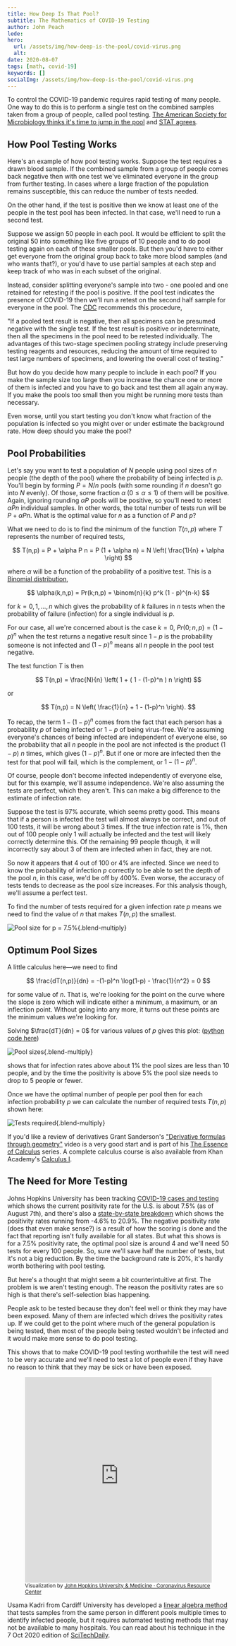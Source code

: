 ```yaml
---
title: How Deep Is That Pool?
subtitle: The Mathematics of COVID-19 Testing
author: John Peach
lede:
hero:
  url: /assets/img/how-deep-is-the-pool/covid-virus.png
  alt:
date: 2020-08-07
tags: [math, covid-19]
keywords: []
socialImg: /assets/img/how-deep-is-the-pool/covid-virus.png
---
```


To control the COVID-19 pandemic requires rapid testing of many people. One way to do this is to perform a single test on the combined samples taken from a group of people, called pool testing. [The American Society for Microbiology thinks it's time to jump in the pool](https://asm.org/Articles/2020/July/COVID-19-Pool-Testing-Is-It-Time-to-Jump-In) and [STAT agrees](https://www.statnews.com/2020/06/26/pool-testing-covid-19/).

## How Pool Testing Works

Here's an example of how pool testing works. Suppose the test requires a drawn blood sample. If the combined sample from a group of people comes back negative then with one test we've eliminated everyone in the group from further testing. In cases where a large fraction of the population remains susceptible, this can reduce the number of tests needed.

On the other hand, if the test is positive then we know at least one of the people in the test pool has been infected. In that case, we'll need to run a second test.

Suppose we assign 50 people in each pool. It would be efficient to split the original 50 into something like five groups of 10 people and to do pool testing again on each of these smaller pools. But then you'd have to either get everyone from the original group back to take more blood samples (and who wants that?), or you'd have to use partial samples at each step and keep track of who was in each subset of the original.

Instead, consider splitting everyone's sample into two - one pooled and one retained for retesting if the pool is positive. If the pool test indicates the presence of COVID-19 then we'll run a retest on the second half sample for everyone in the pool. The [CDC](https://www.cdc.gov/coronavirus/2019-ncov/lab/pooling-procedures.html) recommends this procedure,

"If a pooled test result is negative, then all specimens can be presumed negative with the single test. If the test result is positive or indeterminate, then all the specimens in the pool need to be retested individually. The advantages of this two-stage specimen pooling strategy include preserving testing reagents and resources, reducing the amount of time required to test large numbers of specimens, and lowering the overall cost of testing."

But how do you decide how many people to include in each pool? If you make the sample size too large then you increase the chance one or more of them is infected and you have to go back and test them all again anyway. If you make the pools too small then you might be running more tests than necessary.

Even worse, until you start testing you don't know what fraction of the population is infected so you might over or under estimate the background rate. How deep should you make the pool?

## Pool Probabilities

Let's say you want to test a population of $N$ people using pool sizes of $n$ people (the depth of the pool) where the probability of being infected is $p$. You'll begin by forming $P = N/n$ pools (with some rounding if $n$ doesn't go into $N$ evenly). Of those, some fraction $\alpha \; (0 \leq \alpha \leq 1)$ of them will be positive. Again, ignoring rounding $\alpha P$ pools will be positive, so you'll need to retest $\alpha P n$ individual samples. In other words, the total number of tests run will be $P + \alpha P n$. What is the optimal value for $n$ as a function of $P$ and $p$?

What we need to do is to find the minimum of the function $T(n,p)$ where $T$ represents the number of required tests,

$$
T(n,p) = P + \alpha P n = P (1 + \alpha n) = N \left( \frac{1}{n} + \alpha \right)
$$

where $\alpha$ will be a function of the probability of a positive test. This is a [Binomial distribution](https://en.m.wikipedia.org/wiki/Binomial_distribution),

$$
\alpha(k,n,p) = Pr(k;n,p) = \binom{n}{k} p^k (1 - p)^{n-k}
$$

for $k = 0,1, \ldots, n$ which gives the probability of $k$ failures in $n$ tests when the probability of failure (infection) for a single individual is $p$.

For our case, all we're concerned about is the case $k = 0$, $Pr(0;n,p) = (1-p)^n$ when the test returns a negative result since $1-p$ is the probability someone is not infected and $(1-p)^n$ means all $n$ people in the pool test negative.

The test function $T$ is then

$$
 T(n,p) = \frac{N}{n} \left( 1 + ( 1 - (1-p)^n ) n \right)
$$

or

$$
T(n,p) =  N \left( \frac{1}{n} + 1 - (1-p)^n \right).
$$

To recap, the term $1 - (1-p)^n$ comes from the fact that each person has a probability $p$ of being infected or $1-p$ of being virus-free. We're assuming everyone's chances of being infected are independent of everyone else, so the probability that all $n$ people in the pool are not infected is the product $(1-p)$ $n$ times, which gives $(1-p)^n$. But if one or more are infected then the test for that pool will fail, which is the complement, or $1 - (1-p)^n$.

Of course, people don't become infected independently of everyone else, but for this example, we'll assume independence. We're also assuming the tests are perfect, which they aren't. This can make a big difference to the estimate of infection rate.

Suppose the test is 97% accurate, which seems pretty good. This means that if a person is infected the test will almost always be correct, and out of 100 tests, it will be wrong about 3 times. If the true infection rate is 1%, then out of 100 people only 1 will actually be infected and the test will likely correctly determine this. Of the remaining 99 people though, it will incorrectly say about 3 of them are infected when in fact, they are not.

So now it appears that 4 out of 100 or 4% are infected. Since we need to know the probability of infection $p$ correctly to be able to set the depth of the pool $n$, in this case, we'd be off by 400%. Even worse, the accuracy of tests tends to decrease as the pool size increases. For this analysis though, we'll assume a perfect test.

To find the number of tests required for a given infection rate $p$ means we need to find the value of $n$ that makes $T(n,p)$ the smallest.

![Pool size for p = 7.5%](/assets/img/how-deep-is-the-pool/pool-size-p-seven-half.svg){.blend-multiply}

## Optimum Pool Sizes

A little calculus here—we need to find

$$
\frac{dT(n,p)}{dn} = -(1-p)^n \log(1-p) - \frac{1}{n^2} = 0
$$

for some value of $n$. That is, we're looking for the point on the curve where the slope is zero which will indicate either a minimum, a maximum, or an inflection point. Without going into any more, it turns out these points are the minimum values we're looking for.

Solving $\frac{dT}{dn} = 0$ for various values of $p$ gives this plot: ([python code here](https://gist.github.com/JanDW/2d555feb2967fd7fb3bb7525e03c2506))

![Pool sizes](/assets/img/how-deep-is-the-pool/pool-sizes.svg){.blend-multiply}

shows that for infection rates above about 1% the pool sizes are less than 10 people, and by the time the positivity is above 5% the pool size needs to drop to 5 people or fewer.

Once we have the optimal number of people per pool then for each infection probability $p$ we can calculate the number of required tests $T(n,p)$ shown here:

![Tests required](/assets/img/how-deep-is-the-pool/tests-required.svg){.blend-multiply}

If you'd like a review of derivatives Grant Sanderson's ["Derivative formulas through geometry"](https://www.youtube.com/watch?v=S0_qX4VJhMQ) video is a very good start and is part of his [The Essence of Calculus](https://www.youtube.com/watch?v=WUvTyaaNkzM) series. A complete calculus course is also available from Khan Academy's [Calculus I](https://www.khanacademy.org/math/calculus-1).

## The Need for More Testing

Johns Hopkins University has been tracking [COVID-19 cases and testing](https://coronavirus.jhu.edu/testing/individual-states) which shows the current positivity rate for the U.S. is about 7.5% (as of August 7th), and there's also a [state-by-state breakdown](https://coronavirus.jhu.edu/testing/tracker/overview) which shows the positivity rates running from -4.6% to 20.9%. The negative positivity rate (does that even make sense?) is a result of how the scoring is done and the fact that reporting isn't fully available for all states. But what this shows is for a 7.5% positivity rate, the optimal pool size is around 4 and we'll need 50 tests for every 100 people. So, sure we'll save half the number of tests, but it's not a big reduction. By the time the background rate is 20%, it's hardly worth bothering with pool testing.

But here's a thought that might seem a bit counterintuitive at first. The problem is we aren't testing enough. The reason the positivity rates are so high is that there's self-selection bias happening.

People ask to be tested because they don't feel well or think they may have been exposed. Many of them are infected which drives the positivity rates up. If we could get to the point where much of the general population is being tested, then most of the people being tested wouldn't be infected and it would make more sense to do pool testing.

This shows that to make COVID-19 pool testing worthwhile the test will need to be very accurate and we'll need to test a lot of people even if they have no reason to think that they may be sick or have been exposed.

<figure class="my-12">
  <iframe title="Embed" src="https://coronavirus.jhu.edu/embed/testing/state-data/testing_per_state_US.html" width="736" height="466" allowfullscreen="" frameborder="no" style="max-width: 100%" class="panel"></iframe>
  <figcaption>
  <small class="text-blue-600">Visualization by <a href="https://coronavirus.jhu.edu/testing/individual-states" rel="external">John Hopkins University &amp; Medicine &middot; Coronavirus Resource Center</a></small>
  </figcaption>
</figure>

Usama Kadri from Cardiff University has developed a [linear algebra method](https://www.tandfonline.com/doi/full/10.1080/20476965.2020.1817801) that tests samples from the same person in different pools multiple times to identify infected people, but it requires automated testing methods that may not be available to many hospitals. You can read about his technique in the 7 Oct 2020 edition of [SciTechDaily](https://scitechdaily.com/simple-algebra-enables-faster-large-volume-covid-19-testing/).
